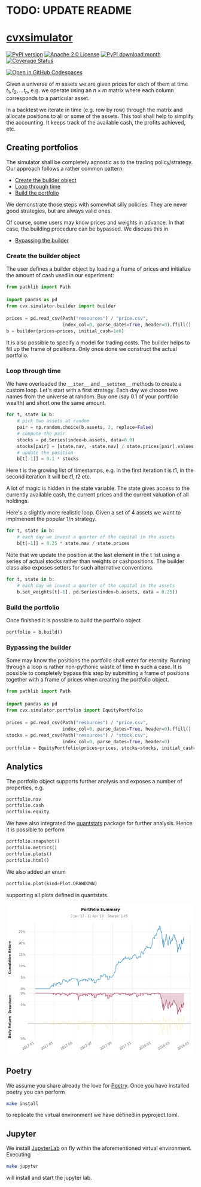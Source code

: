 # TODO: UPDATE README

# [cvxsimulator](https://www.cvxgrp.org/simulator/book)

[![PyPI version](https://badge.fury.io/py/cvxsimulator.svg)](https://badge.fury.io/py/cvxsimulator)
[![Apache 2.0 License](https://img.shields.io/badge/License-APACHEv2-brightgreen.svg)](https://github.com/cvxgrp/simulator/blob/master/LICENSE)
[![PyPI download month](https://img.shields.io/pypi/dm/cvxsimulator.svg)](https://pypi.python.org/pypi/cvxsimulator/)
[![Coverage Status](https://coveralls.io/repos/github/cvxgrp/simulator/badge.png?branch=main)](https://coveralls.io/github/cvxgrp/simulator?branch=main)

[![Open in GitHub Codespaces](https://github.com/codespaces/badge.svg)](https://codespaces.new/cvxgrp/simulator)

Given a universe of $m$ assets we are given prices for each of them at
time $t_1, t_2, \ldots t_n$, e.g. we operate using an $n \times m$ matrix where
each column corresponds to a particular asset.

In a backtest we iterate in time (e.g. row by row) through the matrix and
allocate positions to all or some of the assets. This tool shall help to
simplify the accounting. It keeps track of the available cash,
the profits achieved, etc.

## Creating portfolios

The simulator shall be completely agnostic as to the trading policy/strategy.
Our approach follows a rather common pattern:

* [Create the builder object](#create-the-builder-object)
* [Loop through time](#loop-through-time)
* [Build the portfolio](#build-the-portfolio)

We demonstrate those steps with somewhat silly policies.
They are never good strategies, but are always valid ones.

Of course, some users may know prices and weights in advance.
In that case, the building procedure can be bypassed.
We discuss this in

* [Bypassing the builder](#bypassing-the-builder)

### Create the builder object

The user defines a builder object by loading a frame of prices
and initialize the amount of cash used in our experiment:

```python
from pathlib import Path

import pandas as pd
from cvx.simulator.builder import builder

prices = pd.read_csv(Path("resources") / "price.csv",
                     index_col=0, parse_dates=True, header=0).ffill()
b = builder(prices=prices, initial_cash=1e6)
```

It is also possible to specify a model for trading costs.
The builder helps to fill up the frame of positions. Only once done
we construct the actual portfolio.

### Loop through time

We have overloaded the `__iter__` and `__setitem__` methods
to create a custom loop. Let's start with a first strategy. Each day we choose
two names from the universe at random. Buy one (say 0.1 of your
portfolio wealth) and short one the same amount.

```python
for t, state in b:
    # pick two assets at random
    pair = np.random.choice(b.assets, 2, replace=False)
    # compute the pair
    stocks = pd.Series(index=b.assets, data=0.0)
    stocks[pair] = [state.nav, -state.nav] / state.prices[pair].values
    # update the position
    b[t[-1]] = 0.1 * stocks
```

Here t is the growing list of timestamps, e.g. in the first iteration
t is $t1$, in the second iteration it will be $t1, t2$ etc.

A lot of magic is hidden in the state variable.
The state gives access to the currently available cash, the current prices
and the current valuation of all holdings.

Here's a slightly more realistic loop. Given a set of $4$ assets we want to
implmenent the popular $1/n$ strategy.

```python
for t, state in b:
    # each day we invest a quarter of the capital in the assets
    b[t[-1]] = 0.25 * state.nav / state.prices
```

Note that we update the position at the last element in the t list
using a series of actual stocks rather than weights or cashpositions.
The builder class also exposes setters for such alternative conventions.

```python
for t, state in b:
    # each day we invest a quarter of the capital in the assets
    b.set_weights(t[-1], pd.Series(index=b.assets, data = 0.25))
```

### Build the portfolio

Once finished it is possible to build the portfolio object

```python
portfolio = b.build()
```

### Bypassing the builder

Some may know the positions the portfolio shall enter for eternity.
Running through a loop is rather non-pythonic waste of time in such a case.
It is possible to completely bypass this step by submitting
a frame of positions together with a frame of prices when creating the
portfolio object.

```python
from pathlib import Path

import pandas as pd
from cvx.simulator.portfolio import EquityPortfolio

prices = pd.read_csv(Path("resources") / "price.csv",
                     index_col=0, parse_dates=True, header=0).ffill()
stocks = pd.read_csv(Path("resources") / "stock.csv",
                     index_col=0, parse_dates=True, header=0)
portfolio = EquityPortfolio(prices=prices, stocks=stocks, initial_cash=1e6)
```

## Analytics

The portfolio object supports further analysis and exposes
a number of properties, e.g.

```python
portfolio.nav
portfolio.cash
portfolio.equity
```

We have also integrated the [quantstats](https://github.com/ranaroussi/quantstats)
package for further analysis. Hence it is possible to perform

```python
portfolio.snapshot()
portfolio.metrics()
portfolio.plots()
portfolio.html()
```

We also added an enum

```python
portfolio.plot(kind=Plot.DRAWDOWN)
```

supporting all plots defined in quantstats.

![quantstats](https://raw.githubusercontent.com/cvxgrp/simulator/main/portfolio.png)

## Poetry

We assume you share already the love for [Poetry](https://python-poetry.org).
Once you have installed poetry you can perform

```bash
make install
```

to replicate the virtual environment we have defined in pyproject.toml.

## Jupyter

We install [JupyterLab](https://jupyter.org) on fly within the aforementioned
virtual environment. Executing

```bash
make jupyter
```

will install and start the jupyter lab.
